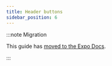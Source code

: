 ```yaml
---
title: Header buttons
sidebar_position: 6
---
```


:::note Migration

This guide has [moved to the Expo Docs](https://docs.expo.dev/router/advance/stack/#header-buttons).

:::
